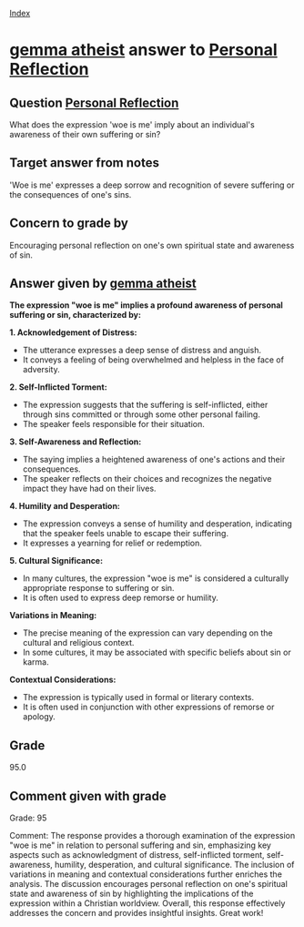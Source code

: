 
[Index](../../index.md)
# [gemma atheist](../../answering_models/gemma_atheist.md) answer to [Personal Reflection](../../questions/Personal_Reflection.md)

## Question [Personal Reflection](../../questions/Personal_Reflection.md)
What does the expression 'woe is me' imply about an individual's awareness of their own suffering or sin?

## Target answer from notes
'Woe is me' expresses a deep sorrow and recognition of severe suffering or the consequences of one's sins.

## Concern to grade by
Encouraging personal reflection on one's own spiritual state and awareness of sin.

## Answer given by [gemma atheist](../../answering_models/gemma_atheist.md)
**The expression "woe is me" implies a profound awareness of personal suffering or sin, characterized by:**

**1. Acknowledgement of Distress:**
- The utterance expresses a deep sense of distress and anguish.
- It conveys a feeling of being overwhelmed and helpless in the face of adversity.

**2. Self-Inflicted Torment:**
- The expression suggests that the suffering is self-inflicted, either through sins committed or through some other personal failing.
- The speaker feels responsible for their situation.

**3. Self-Awareness and Reflection:**
- The saying implies a heightened awareness of one's actions and their consequences.
- The speaker reflects on their choices and recognizes the negative impact they have had on their lives.

**4. Humility and Desperation:**
- The expression conveys a sense of humility and desperation, indicating that the speaker feels unable to escape their suffering.
- It expresses a yearning for relief or redemption.

**5. Cultural Significance:**
- In many cultures, the expression "woe is me" is considered a culturally appropriate response to suffering or sin.
- It is often used to express deep remorse or humility.

**Variations in Meaning:**

- The precise meaning of the expression can vary depending on the cultural and religious context.
- In some cultures, it may be associated with specific beliefs about sin or karma.

**Contextual Considerations:**

- The expression is typically used in formal or literary contexts.
- It is often used in conjunction with other expressions of remorse or apology.

## Grade
95.0

## Comment given with grade
Grade: 95

Comment: The response provides a thorough examination of the expression "woe is me" in relation to personal suffering and sin, emphasizing key aspects such as acknowledgment of distress, self-inflicted torment, self-awareness, humility, desperation, and cultural significance. The inclusion of variations in meaning and contextual considerations further enriches the analysis. The discussion encourages personal reflection on one's spiritual state and awareness of sin by highlighting the implications of the expression within a Christian worldview. Overall, this response effectively addresses the concern and provides insightful insights. Great work!
